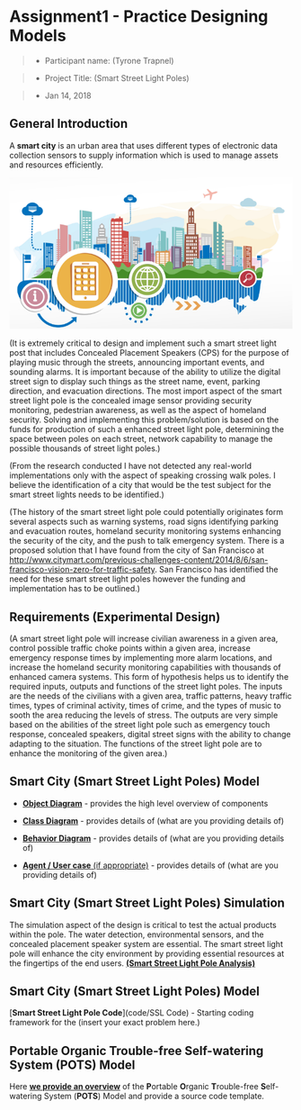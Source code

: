 # Assignment1 - Practice Designing Models



> * Participant name: (Tyrone Trapnel)

> * Project Title: (Smart Street Light Poles)

> * Jan 14, 2018

## General Introduction

A **smart city** is an urban area that uses different types of electronic data collection sensors to supply information which is used to manage assets and resources efficiently.

![Image of Smart City](diagrams/smart-city.png)



(It is extremely critical to design and implement such a smart street light post that includes Concealed Placement Speakers (CPS) for the purpose of playing music through the streets, announcing important events, and sounding alarms.   It is important because of the ability to utilize the digital street sign to display such things as the street name, event, parking direction, and evacuation directions.  The most import aspect of the smart street light pole is the concealed image sensor providing security monitoring, pedestrian awareness, as well as the aspect of homeland security.   Solving and implementing this problem/solution is based on the funds for production of such a enhanced street light pole, determining the space between poles on each street, network capability to manage the possible thousands of street light poles.)



(From the research conducted I have not detected any real-world implementations only with the aspect of speaking crossing walk poles.  I believe the identification of a city that would be the test subject for the smart street lights needs to be identified.)



(The history of the smart street light pole could potentially originates form several aspects such as warning systems, road signs identifying parking and evacuation routes, homeland security monitoring systems enhancing the security of the city, and the push to talk emergency system.  There is a proposed solution that I have found from the city of San Francisco at http://www.citymart.com/previous-challenges-content/2014/8/6/san-francisco-vision-zero-for-traffic-safety.  San Francisco has identified the need for these smart street light poles however the funding and implementation has to be outlined.)



## Requirements (Experimental Design)



(A smart street light pole will increase civilian awareness in a given area, control possible traffic choke points within a given area, increase emergency response times by implementing more alarm locations, and increase the homeland security monitoring capabilities with thousands of enhanced camera systems.  This form of hypothesis helps us to identify the required inputs, outputs and functions of the street light poles.  The inputs are the needs of the civilians with a given area, traffic patterns, heavy traffic times, types of criminal activity, times of crime, and the types of music to sooth the area reducing the levels of stress. The outputs are very simple based on the abilities of the street light pole such as emergency touch response, concealed speakers, digital street signs with the ability to change adapting to the situation.  The functions of the street light pole are to enhance the monitoring of the given area.)



## Smart City (Smart Street Light Poles) Model


* [**Object Diagram**](model/object_diagram.md) - provides the high level overview of components

* [**Class Diagram**](model/class_diagram.md) - provides details of (what are you providing details of)

* [**Behavior Diagram**](model/behavior_diagram.md) - provides details of (what are you providing details of)

* [**Agent / User case** (if appropriate)](model/agent_usecase_diagram.md) - provides details of (what are you providing details of)



## Smart City (Smart Street Light Poles) Simulation



The simulation aspect of the design is critical to test the actual products within the pole.  The water detection, environmental sensors, and the concealed placement speaker system are essential.  The smart street light pole will enhance the city environment by providing essential resources at the fingertips of the end users. [**(Smart Street Light Pole Analysis)**](analysis/README.md)




## Smart City (Smart Street Light Poles) Model

[**Smart Street Light Pole Code**](code/SSL Code) - Starting coding framework for the (insert your exact problem here.)



## **P**ortable **O**rganic **T**rouble-free **S**elf-watering System (**POTS**) Model

Here [**we provide an overview**](code/POTS_system/README.md) of the **P**ortable **O**rganic **T**rouble-free **S**elf-watering System (**POTS**) Model and provide a source code template.

